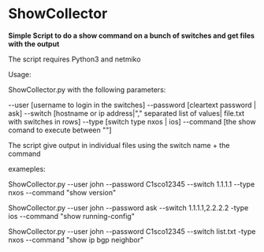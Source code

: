 # ShowCollector
**Simple Script to do a show command on a bunch of switches and get files with the output**

The script requires Python3 and netmiko

Usage:

ShowCollector.py with the following parameters:

--user [username to login in the switches]
--password [cleartext password | ask]
--switch [hostname or ip address|"," separated list of values| file.txt with switches in rows]
--type [switch type nxos | ios]
--command [the show comand to execute between ""]

The script give output in individual files using the switch name + the command

exameples:

ShowCollector.py --user john --password C1sco12345 --switch 1.1.1.1 --type nxos --command "show version"

ShowCollector.py --user john --password ask --switch 1.1.1.1,2.2.2.2 -type ios --command "show running-config"

ShowCollector.py --user john --password C1sco12345 --switch list.txt -type nxos --command "show ip bgp neighbor"
